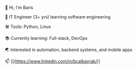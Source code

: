 👋 Hi, I'm Baris

🎯 IT Engineer (3+ yrs) learning software engineering  

🛠️ Tools: Python, Linux

📚 Currently learning: Full-stack, DevOps

🌏 Interested in automation, backend systems, and mobile apps  

📫 [[(https://www.linkedin.com/in/bcalbayrak/)]
